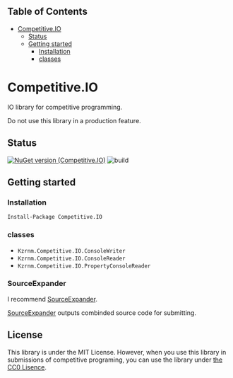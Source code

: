 <!-- START doctoc generated TOC please keep comment here to allow auto update -->
<!-- DON'T EDIT THIS SECTION, INSTEAD RE-RUN doctoc TO UPDATE -->
## Table of Contents

- [Competitive.IO](#competitiveio)
  - [Status](#status)
  - [Getting started](#getting-started)
    - [Installation](#installation)
    - [classes](#classes)

<!-- END doctoc generated TOC please keep comment here to allow auto update -->

# Competitive.IO

IO library for competitive programming.

Do not use this library in a production feature.


## Status

[![NuGet version (Competitive.IO)](https://img.shields.io/nuget/v/Competitive.IO.svg?style=flat-square)](https://www.nuget.org/packages/Competitive.IO/)
![build](https://github.com/kzrnm/Competitive.IO/workflows/Build-Release-Publish/badge.svg?branch=master)

## Getting started

### Installation

```
Install-Package Competitive.IO
```

### classes

- `Kzrnm.Competitive.IO.ConsoleWriter`
- `Kzrnm.Competitive.IO.ConsoleReader`
- `Kzrnm.Competitive.IO.PropertyConsoleReader`

### SourceExpander

I recommend [SourceExpander](https://github.com/kzrnm/SourceExpander).

[SourceExpander](https://github.com/kzrnm/SourceExpander) outputs combinded source code for submitting.

## License

This library is under the MIT License. However, when you use this library in submissions of competitive programing, you can use the library under [the CC0 Lisence](https://creativecommons.org/publicdomain/zero/1.0/).